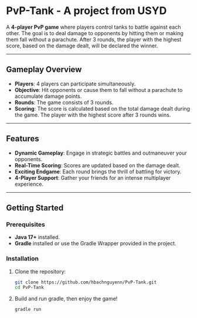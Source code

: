 # **PvP-Tank - A project from USYD**

A **4-player PvP game** where players control tanks to battle against each other. The goal is to deal damage to opponents by hitting them or making them fall without a parachute. After 3 rounds, the player with the highest score, based on the damage dealt, will be declared the winner.  

---

## **Gameplay Overview**

- **Players**: 4 players can participate simultaneously.
- **Objective**: Hit opponents or cause them to fall without a parachute to accumulate damage points.
- **Rounds**: The game consists of 3 rounds.
- **Scoring**: The score is calculated based on the total damage dealt during the game. The player with the highest score after 3 rounds wins.

---

## **Features**

- **Dynamic Gameplay**: Engage in strategic battles and outmaneuver your opponents.
- **Real-Time Scoring**: Scores are updated based on the damage dealt.
- **Exciting Endgame**: Each round brings the thrill of battling for victory.
- **4-Player Support**: Gather your friends for an intense multiplayer experience.

---

## **Getting Started**

### **Prerequisites**
- **Java 17+** installed.
- **Gradle** installed or use the Gradle Wrapper provided in the project.

### **Installation**
1. Clone the repository:
   ```bash
   git clone https://github.com/hbachnguyenn/PvP-Tank.git
   cd PvP-Tank
2. Build and run gradle, then enjoy the game!
   ```bash
   gradle run
